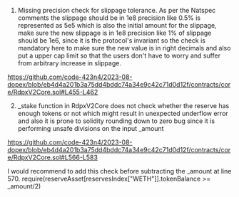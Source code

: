1) Missing precision check for slippage tolerance. As per the Natspec comments the slippage should be in 1e8 precision like 0.5% is represented as 5e5 which is also the initial amount for the slippage, make sure the new slippage is in 1e8 precision like 1% of slippage should be 1e6, since it is the protocol's invariant so the check is mandatory here to make sure the new value is in right decimals and also put a upper cap limit so that the users don't have to worry and suffer from arbitrary increase in slippage.

https://github.com/code-423n4/2023-08-dopex/blob/eb4d4a201b3a75dd4bddc74a34e9c42c71d0d12f/contracts/core/RdpxV2Core.sol#L455-L462

2) _stake function in RdpxV2Core does not check whether the reserve has enough tokens or not which might result in unexpected underflow error and also it is prone to solidity rounding down to zero bug since it is performing unsafe divisions on the input _amount

https://github.com/code-423n4/2023-08-dopex/blob/eb4d4a201b3a75dd4bddc74a34e9c42c71d0d12f/contracts/core/RdpxV2Core.sol#L566-L583

I would recommend to add this check before subtracting the _amount at line 570.
require(reserveAsset[reservesIndex["WETH"]].tokenBalance >= _amount/2)